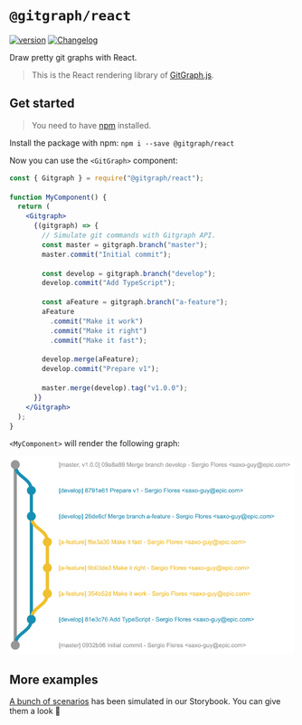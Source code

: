 # `@gitgraph/react`

[![version](https://img.shields.io/npm/v/@gitgraph/react.svg?logo=npm)](https://www.npmjs.com/package/@gitgraph/react)
[![Changelog](https://img.shields.io/badge/%F0%9F%93%94-changelog-CD9523.svg)](https://github.com/nicoespeon/gitgraph.js/blob/master/packages/gitgraph-react/CHANGELOG.md)

Draw pretty git graphs with React.

> This is the React rendering library of [GitGraph.js][gitgraph-repo].

## Get started

> You need to have [npm][get-npm] installed.

Install the package with npm: `npm i --save @gitgraph/react`

Now you can use the `<GitGraph>` component:

```jsx
const { Gitgraph } = require("@gitgraph/react");

function MyComponent() {
  return (
    <Gitgraph>
      {(gitgraph) => {
        // Simulate git commands with Gitgraph API.
        const master = gitgraph.branch("master");
        master.commit("Initial commit");

        const develop = gitgraph.branch("develop");
        develop.commit("Add TypeScript");

        const aFeature = gitgraph.branch("a-feature");
        aFeature
          .commit("Make it work")
          .commit("Make it right")
          .commit("Make it fast");

        develop.merge(aFeature);
        develop.commit("Prepare v1");

        master.merge(develop).tag("v1.0.0");
      }}
    </Gitgraph>
  );
}
```

`<MyComponent>` will render the following graph:

![Example of usage](./assets/example-usage.png)

## More examples

[A bunch of scenarios][stories] has been simulated in our Storybook. You can give them a look 👀

[get-npm]: https://www.npmjs.com/get-npm
[gitgraph-repo]: https://github.com/nicoespeon/gitgraph.js/
[stories]: https://github.com/nicoespeon/gitgraph.js/tree/master/packages/stories/src/gitgraph-react/

